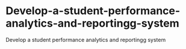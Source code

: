 # Develop-a-student-performance-analytics-and-reportingg-system
Develop a student performance analytics and reportingg system
